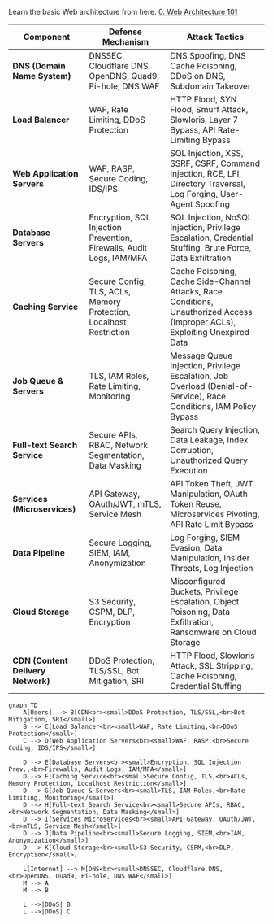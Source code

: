 Learn the basic Web architecture from here.
[0. Web Architecture 101](<0. Web Architecture 101.md>)


| **Component**                      | **Defense Mechanism**                                                | **Attack Tactics**                                                                                                           |
| ---------------------------------- | -------------------------------------------------------------------- | ---------------------------------------------------------------------------------------------------------------------------- |
| **DNS (Domain Name System)**       | DNSSEC, Cloudflare DNS, OpenDNS, Quad9, Pi-hole, DNS WAF             | DNS Spoofing, DNS Cache Poisoning, DDoS on DNS, Subdomain Takeover                                                           |
| **Load Balancer**                  | WAF, Rate Limiting, DDoS Protection                                  | HTTP Flood, SYN Flood, Smurf Attack, Slowloris, Layer 7 Bypass, API Rate-Limiting Bypass                                     |
| **Web Application Servers**        | WAF, RASP, Secure Coding, IDS/IPS                                    | SQL Injection, XSS, SSRF, CSRF, Command Injection, RCE, LFI, Directory Traversal, Log Forging, User-Agent Spoofing           |
| **Database Servers**               | Encryption, SQL Injection Prevention, Firewalls, Audit Logs, IAM/MFA | SQL Injection, NoSQL Injection, Privilege Escalation, Credential Stuffing, Brute Force, Data Exfiltration                    |
| **Caching Service**                | Secure Config, TLS, ACLs, Memory Protection, Localhost Restriction   | Cache Poisoning, Cache Side-Channel Attacks, Race Conditions, Unauthorized Access (Improper ACLs), Exploiting Unexpired Data |
| **Job Queue & Servers**            | TLS, IAM Roles, Rate Limiting, Monitoring                            | Message Queue Injection, Privilege Escalation, Job Overload (Denial-of-Service), Race Conditions, IAM Policy Bypass          |
| **Full-text Search Service**       | Secure APIs, RBAC, Network Segmentation, Data Masking                | Search Query Injection, Data Leakage, Index Corruption, Unauthorized Query Execution                                         |
| **Services (Microservices)**       | API Gateway, OAuth/JWT, mTLS, Service Mesh                           | API Token Theft, JWT Manipulation, OAuth Token Reuse, Microservices Pivoting, API Rate Limit Bypass                          |
| **Data Pipeline**                  | Secure Logging, SIEM, IAM, Anonymization                             | Log Forging, SIEM Evasion, Data Manipulation, Insider Threats, Log Injection                                                 |
| **Cloud Storage**                  | S3 Security, CSPM, DLP, Encryption                                   | Misconfigured Buckets, Privilege Escalation, Object Poisoning, Data Exfiltration, Ransomware on Cloud Storage                |
| **CDN (Content Delivery Network)** | DDoS Protection, TLS/SSL, Bot Mitigation, SRI                        | HTTP Flood, Slowloris Attack, SSL Stripping, Cache Poisoning, Credential Stuffing                                            |

```mermaid
graph TD
    A[Users] --> B[CDN<br><small>DDoS Protection, TLS/SSL,<br>Bot Mitigation, SRI</small>]
    B --> C[Load Balancer<br><small>WAF, Rate Limiting,<br>DDoS Protection</small>]
    C --> D[Web Application Servers<br><small>WAF, RASP,<br>Secure Coding, IDS/IPS</small>]
    
    D --> E[Database Servers<br><small>Encryption, SQL Injection Prev.,<br>Firewalls, Audit Logs, IAM/MFA</small>]
    D --> F[Caching Service<br><small>Secure Config, TLS,<br>ACLs, Memory Protection, Localhost Restriction</small>]
    D --> G[Job Queue & Servers<br><small>TLS, IAM Roles,<br>Rate Limiting, Monitoring</small>]
    D --> H[Full-text Search Service<br><small>Secure APIs, RBAC,<br>Network Segmentation, Data Masking</small>]
    D --> I[Services Microservices<br><small>API Gateway, OAuth/JWT,<br>mTLS, Service Mesh</small>]
    D --> J[Data Pipeline<br><small>Secure Logging, SIEM,<br>IAM, Anonymization</small>]
    D --> K[Cloud Storage<br><small>S3 Security, CSPM,<br>DLP, Encryption</small>]

    L[Internet] --> M[DNS<br><small>DNSSEC, Cloudflare DNS,<br>OpenDNS, Quad9, Pi-hole, DNS WAF</small>]
    M --> A
    M --> B

    L -->|DDoS| B
    L -->|DDoS| C

```
